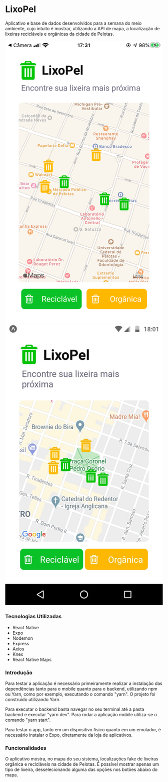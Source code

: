 # LixoPel

Aplicativo e base de dados desenvolvidos para a semana do meio ambiente, cujo intuito é mostrar, utilizando a API de mapa, a localização de lixeiras recicláveis e orgânicas da cidade de Pelotas.

![](iphone.png)
![](android.jpg)

### Tecnologias Utilizadas
* React Native
* Expo
* Nodemon
* Express
* Axios
* Knex
* React Native Maps

### Introdução

Para testar a aplicação é necessário primeiramente realizar a instalação das dependências tanto para o mobile quanto para o backend, utilizando npm ou Yarn, como por exemplo, executando o comando "yarn". O projeto foi construido utilizando Yarn.

Para executar o backend basta navegar no seu terminal até a pasta backend e executar "yarn dev". Para rodar a aplicação mobile utiliza-se o comando "yarn start".

Para testar o app, tanto em um dispositivo físico quanto em um emulador, é necessário instalar o Expo, diretamente da loja de aplicativos.

### Funcionalidades

O aplicativo mostra, no mapa do seu sistema, localizações fake de lixeiras orgânica e recicláveis na cidade de Pelotas. É possível mostrar apenas um tipo de lixeira, desselecionando alguma das opções nos botões abaixo do mapa.
